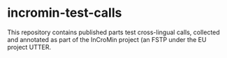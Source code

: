 # incromin-test-calls
This repository contains published parts test cross-lingual calls, collected and annotated as part of the InCroMin project (an FSTP under the EU project UTTER.
